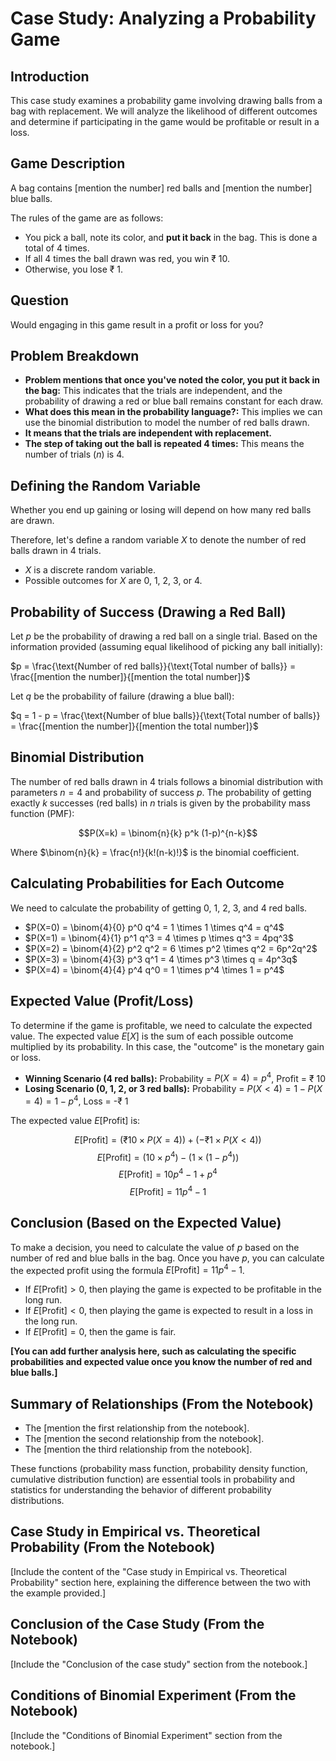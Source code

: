 # Case Study: Analyzing a Probability Game

## Introduction

This case study examines a probability game involving drawing balls from a bag with replacement. We will analyze the likelihood of different outcomes and determine if participating in the game would be profitable or result in a loss.

## Game Description

A bag contains [mention the number] red balls and [mention the number] blue balls.

The rules of the game are as follows:

* You pick a ball, note its color, and **put it back** in the bag. This is done a total of 4 times.
* If all 4 times the ball drawn was red, you win ₹ 10.
* Otherwise, you lose ₹ 1.

## Question

Would engaging in this game result in a profit or loss for you?

## Problem Breakdown

* **Problem mentions that once you've noted the color, you put it back in the bag:** This indicates that the trials are independent, and the probability of drawing a red or blue ball remains constant for each draw.
* **What does this mean in the probability language?:** This implies we can use the binomial distribution to model the number of red balls drawn.
* **It means that the trials are independent with replacement.**
* **The step of taking out the ball is repeated 4 times:** This means the number of trials ($n$) is 4.

## Defining the Random Variable

Whether you end up gaining or losing will depend on how many red balls are drawn.

Therefore, let's define a random variable $X$ to denote the number of red balls drawn in 4 trials.

* $X$ is a discrete random variable.
* Possible outcomes for $X$ are 0, 1, 2, 3, or 4.

## Probability of Success (Drawing a Red Ball)

Let $p$ be the probability of drawing a red ball on a single trial. Based on the information provided (assuming equal likelihood of picking any ball initially):

$p = \frac{\text{Number of red balls}}{\text{Total number of balls}} = \frac{[mention the number]}{[mention the total number]}$

Let $q$ be the probability of failure (drawing a blue ball):

$q = 1 - p = \frac{\text{Number of blue balls}}{\text{Total number of balls}} = \frac{[mention the number]}{[mention the total number]}$

## Binomial Distribution

The number of red balls drawn in 4 trials follows a binomial distribution with parameters $n=4$ and probability of success $p$. The probability of getting exactly $k$ successes (red balls) in $n$ trials is given by the probability mass function (PMF):

$$P(X=k) = \binom{n}{k} p^k (1-p)^{n-k}$$

Where $\binom{n}{k} = \frac{n!}{k!(n-k)!}$ is the binomial coefficient.

## Calculating Probabilities for Each Outcome

We need to calculate the probability of getting 0, 1, 2, 3, and 4 red balls.

* $P(X=0) = \binom{4}{0} p^0 q^4 = 1 \times 1 \times q^4 = q^4$
* $P(X=1) = \binom{4}{1} p^1 q^3 = 4 \times p \times q^3 = 4pq^3$
* $P(X=2) = \binom{4}{2} p^2 q^2 = 6 \times p^2 \times q^2 = 6p^2q^2$
* $P(X=3) = \binom{4}{3} p^3 q^1 = 4 \times p^3 \times q = 4p^3q$
* $P(X=4) = \binom{4}{4} p^4 q^0 = 1 \times p^4 \times 1 = p^4$

## Expected Value (Profit/Loss)

To determine if the game is profitable, we need to calculate the expected value. The expected value $E[X]$ is the sum of each possible outcome multiplied by its probability. In this case, the "outcome" is the monetary gain or loss.

* **Winning Scenario (4 red balls):** Probability = $P(X=4) = p^4$, Profit = ₹ 10
* **Losing Scenario (0, 1, 2, or 3 red balls):** Probability = $P(X<4) = 1 - P(X=4) = 1 - p^4$, Loss = -₹ 1

The expected value $E[\text{Profit}]$ is:

$$E[\text{Profit}] = (₹ 10 \times P(X=4)) + (-₹ 1 \times P(X<4))$$
$$E[\text{Profit}] = (10 \times p^4) - (1 \times (1 - p^4))$$
$$E[\text{Profit}] = 10p^4 - 1 + p^4$$
$$E[\text{Profit}] = 11p^4 - 1$$

## Conclusion (Based on the Expected Value)

To make a decision, you need to calculate the value of $p$ based on the number of red and blue balls in the bag. Once you have $p$, you can calculate the expected profit using the formula $E[\text{Profit}] = 11p^4 - 1$.

* If $E[\text{Profit}] > 0$, then playing the game is expected to be profitable in the long run.
* If $E[\text{Profit}] < 0$, then playing the game is expected to result in a loss in the long run.
* If $E[\text{Profit}] = 0$, then the game is fair.

**[You can add further analysis here, such as calculating the specific probabilities and expected value once you know the number of red and blue balls.]**

## Summary of Relationships (From the Notebook)

* The [mention the first relationship from the notebook].
* The [mention the second relationship from the notebook].
* The [mention the third relationship from the notebook].

These functions (probability mass function, probability density function, cumulative distribution function) are essential tools in probability and statistics for understanding the behavior of different probability distributions.

## Case Study in Empirical vs. Theoretical Probability (From the Notebook)

[Include the content of the "Case study in Empirical vs. Theoretical Probability" section here, explaining the difference between the two with the example provided.]

## Conclusion of the Case Study (From the Notebook)

[Include the "Conclusion of the case study" section from the notebook.]

## Conditions of Binomial Experiment (From the Notebook)

[Include the "Conditions of Binomial Experiment" section from the notebook.]
